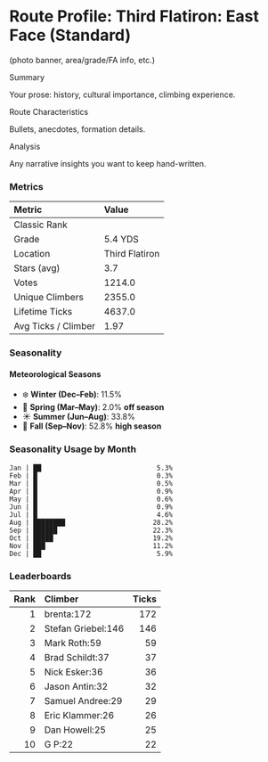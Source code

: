 

# Route Profile: Third Flatiron: East Face (Standard)

(photo banner, area/grade/FA info, etc.)

Summary

Your prose: history, cultural importance, climbing experience.

Route Characteristics

Bullets, anecdotes, formation details.

Analysis

Any narrative insights you want to keep hand-written.


<!-- AUTO:METRICS:START -->
### Metrics

| Metric              | Value     |
|:--------------------|:----------|
| Classic Rank         |           |
| Grade                | 5.4 YDS   |
| Location             | Third Flatiron |
| Stars (avg)          | 3.7       |
| Votes                | 1214.0    |
| Unique Climbers      | 2355.0    |
| Lifetime Ticks       | 4637.0    |
| Avg Ticks / Climber  | 1.97      |
<!-- AUTO:METRICS:END -->

<!-- AUTO:SEASONALITY:START -->
### Seasonality

#### Meteorological Seasons
- ❄️ **Winter (Dec–Feb)**: 11.5%
- 🌸 **Spring (Mar–May)**: 2.0% **off season**
- ☀️ **Summer (Jun–Aug)**: 33.8%
- 🍂 **Fall (Sep–Nov)**: 52.8% **high season**

### Seasonality Usage by Month
```
Jan | ██                             5.3%
Feb | █                              0.3%
Mar | █                              0.5%
Apr | █                              0.9%
May | █                              0.6%
Jun | █                              0.9%
Jul | █                              4.6%
Aug | ████████                      28.2%
Sep | ██████                        22.3%
Oct | █████                         19.2%
Nov | ███                           11.2%
Dec | ██                             5.9%
```
<!-- AUTO:SEASONALITY:END -->

<!-- AUTO:TOP_CLIMBERS:START -->
### Leaderboards

| Rank | Climber | Ticks |
|-----:|:--------|------:|
| 1 | brenta:172 | 172 |
| 2 | Stefan Griebel:146 | 146 |
| 3 | Mark Roth:59 | 59 |
| 4 | Brad Schildt:37 | 37 |
| 5 | Nick Esker:36 | 36 |
| 6 | Jason Antin:32 | 32 |
| 7 | Samuel Andree:29 | 29 |
| 8 | Eric Klammer:26 | 26 |
| 9 | Dan Howell:25 | 25 |
| 10 | G P:22 | 22 |
<!-- AUTO:TOP_CLIMBERS:END -->
